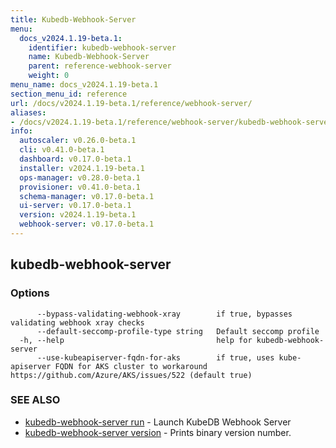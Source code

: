 ```yaml
---
title: Kubedb-Webhook-Server
menu:
  docs_v2024.1.19-beta.1:
    identifier: kubedb-webhook-server
    name: Kubedb-Webhook-Server
    parent: reference-webhook-server
    weight: 0
menu_name: docs_v2024.1.19-beta.1
section_menu_id: reference
url: /docs/v2024.1.19-beta.1/reference/webhook-server/
aliases:
- /docs/v2024.1.19-beta.1/reference/webhook-server/kubedb-webhook-server/
info:
  autoscaler: v0.26.0-beta.1
  cli: v0.41.0-beta.1
  dashboard: v0.17.0-beta.1
  installer: v2024.1.19-beta.1
  ops-manager: v0.28.0-beta.1
  provisioner: v0.41.0-beta.1
  schema-manager: v0.17.0-beta.1
  ui-server: v0.17.0-beta.1
  version: v2024.1.19-beta.1
  webhook-server: v0.17.0-beta.1
---
```


## kubedb-webhook-server



### Options

```
      --bypass-validating-webhook-xray        if true, bypasses validating webhook xray checks
      --default-seccomp-profile-type string   Default seccomp profile
  -h, --help                                  help for kubedb-webhook-server
      --use-kubeapiserver-fqdn-for-aks        if true, uses kube-apiserver FQDN for AKS cluster to workaround https://github.com/Azure/AKS/issues/522 (default true)
```

### SEE ALSO

* [kubedb-webhook-server run](/docs/v2024.1.19-beta.1/reference/webhook-server/kubedb-webhook-server_run)	 - Launch KubeDB Webhook Server
* [kubedb-webhook-server version](/docs/v2024.1.19-beta.1/reference/webhook-server/kubedb-webhook-server_version)	 - Prints binary version number.

